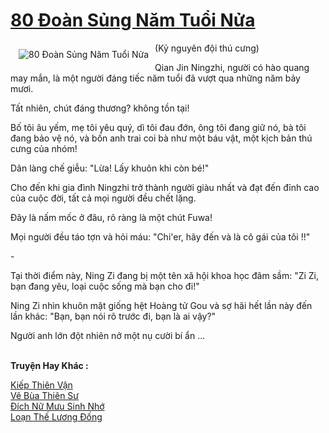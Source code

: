 <a href="https://truyentiki.com/80-doan-sung-nam-tuoi-nua.33809/" title="80 Đoàn Sủng Năm Tuổi Nửa"><h1>80 Đoàn Sủng Năm Tuổi Nửa</h1></a><div style="display:table"><img align="right" style="float: left; padding: 10px;" src="https://truyentiki.com/a/img/str/src/33809.jpg" alt="80 Đoàn Sủng Năm Tuổi Nửa">(Kỷ nguyên đội thú cưng) <p></p> Qian Jin Ningzhi, người có hào quang may mắn, là một người đáng tiếc năm tuổi đã vượt qua những năm bảy mươi. <p></p> Tất nhiên, chút đáng thương? không tồn tại! <p></p> Bố tôi âu yếm, mẹ tôi yêu quý, dì tôi đau đớn, ông tôi đang giữ nó, bà tôi đang bảo vệ nó, và bốn anh trai coi bà như một báu vật, một kịch bản thú cưng của nhóm! <p></p> Dân làng chế giễu: "Lừa! Lấy khuôn khi còn bé!" <p></p> Cho đến khi gia đình Ningzhi trở thành người giàu nhất và đạt đến đỉnh cao của cuộc đời, tất cả mọi người đều chết lặng. <p></p> Đây là nấm mốc ở đâu, rõ ràng là một chút Fuwa! <p></p> Mọi người đều táo tợn và hỏi máu: "Chi&#39;er, hãy đến và là cô gái của tôi !!" <p></p> - <p></p> Tại thời điểm này, Ning Zi đang bị một tên xã hội khoa học đâm sầm: "Zi Zi, bạn đang yêu, loại cuộc sống mà bạn cho đi!" <p></p> Ning Zi nhìn khuôn mặt giống hệt Hoàng tử Gou và sợ hãi hết lần này đến lần khác: "Bạn, bạn nói rõ trước đi, bạn là ai vậy?" <p></p> Người anh lớn đột nhiên nở một nụ cười bí ẩn ...</div><p><br><b>Truyện Hay Khác :</b></p><a href="https://truyentiki.com/kiep-thien-van.33808/" alt="Kiếp Thiên Vận">Kiếp Thiên Vận</a><br/><a href="https://github.com/nownovels/top500/tree/master/truyenhay/33921/" alt="Vẽ Bùa Thiên Sư">Vẽ Bùa Thiên Sư</a><br/><a href="https://github.com/nownovels/top500/tree/master/truyenhay/33912/" alt="Đích Nữ Mưu Sinh Nhớ">Đích Nữ Mưu Sinh Nhớ</a><br/><a href="https://github.com/nownovels/top500/tree/master/truyenhay/33552/" alt="Loạn Thế Lương Đống">Loạn Thế Lương Đống</a><br/>